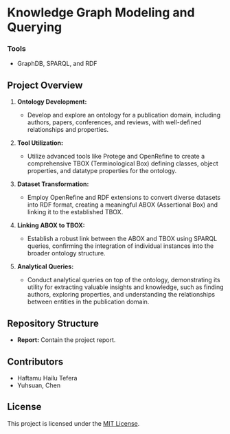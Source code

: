 
# Knowledge Graph Modeling and Querying 
### Tools
- GraphDB, SPARQL, and RDF
## Project Overview

1. **Ontology Development:**
   - Develop and explore an ontology for a publication domain, including authors, papers, conferences, and reviews, with well-defined relationships and properties.

2. **Tool Utilization:**
   - Utilize advanced tools like Protege and OpenRefine to create a comprehensive TBOX (Terminological Box) defining classes, object properties, and datatype properties for the ontology.

3. **Dataset Transformation:**
   - Employ OpenRefine and RDF extensions to convert diverse datasets into RDF format, creating a meaningful ABOX (Assertional Box) and linking it to the established TBOX.

4. **Linking ABOX to TBOX:**
   - Establish a robust link between the ABOX and TBOX using SPARQL queries, confirming the integration of individual instances into the broader ontology structure.

5. **Analytical Queries:**
   - Conduct analytical queries on top of the ontology, demonstrating its utility for extracting valuable insights and knowledge, such as finding authors, exploring properties, and understanding the relationships between entities in the publication domain.

## Repository Structure

- **Report:** Contain the project report.


## Contributors


- Haftamu Hailu Tefera
- Yuhsuan, Chen

## License

This project is licensed under the [MIT License](LICENSE).
